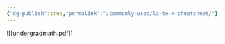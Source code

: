```yaml
---
{"dg-publish":true,"permalink":"/commonly-used/la-te-x-cheatsheet/"}
---
```


![[undergradmath.pdf]]